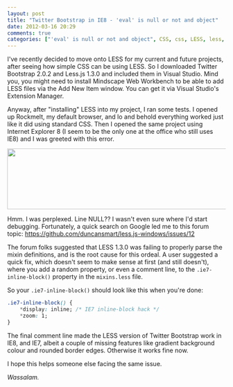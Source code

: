 ```yaml
---
layout: post
title: "Twitter Bootstrap in IE8 - 'eval' is null or not and object"
date: 2012-03-16 20:29
comments: true
categories: ["'eval' is null or not and object", CSS, css, LESS, less, Web Development]
---
```

I've recently decided to move onto LESS for my current and future projects, after seeing how simple CSS can be using LESS. So I downloaded Twitter Bootstrap 2.0.2 and Less.js 1.3.0 and included them in Visual Studio. Mind you, you might need to install Mindscape Web Workbench to be able to add LESS files via the Add New Item window. You can get it via Visual Studio's Extension Manager.

Anyway, after "installing" LESS into my project, I ran some tests. I opened up Rockmelt, my default browser, and lo and behold everything worked just like it did using standard CSS. Then I opened the same project using Internet Explorer 8 (I seem to be the only one at the office who still uses IE8) and I was greeted with this error.

<a href="http://www.dnasir.com/wp-content/uploads/2012/04/bootstrap-less-error.png"><img class="alignnone size-full wp-image-1774" title="bootstrap-less-error" src="http://www.dnasir.com/wp-content/uploads/2012/04/bootstrap-less-error.png" alt="" width="810" height="140" /></a>

<!--more-->

Hmm. I was perplexed. Line NULL?? I wasn't even sure where I'd start debugging. Fortunately, a quick search on Google led me to this forum topic: <a href="https://github.com/duncansmart/less.js-windows/issues/12">https://github.com/duncansmart/less.js-windows/issues/12</a>

The forum folks suggested that LESS 1.3.0 was failing to properly parse the mixin definitions, and is the root cause for this ordeal. A user suggested a quick fix, which doesn't seem to make sense at first (and still doesn't), where you add a random property, or even a comment line, to the `.ie7-inline-block()` property in the `mixins.less` file.

So your `.ie7-inline-block()` should look like this when you're done:

```css
.ie7-inline-block() {
    *display: inline; /* IE7 inline-block hack */
    *zoom: 1;
}
```

The final comment line made the LESS version of Twitter Bootstrap work in IE8, and IE7, albeit a couple of missing features like gradient background colour and rounded border edges. Otherwise it works fine now.

I hope this helps someone else facing the same issue.

<em>Wassalam.</em>
